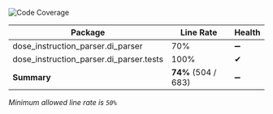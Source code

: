 ![Code Coverage](https://img.shields.io/badge/Code%20Coverage-74%25-yellow?style=flat)

Package | Line Rate | Health
-------- | --------- | ------
dose_instruction_parser.di_parser | 70% | ➖
dose_instruction_parser.di_parser.tests | 100% | ✔
**Summary** | **74%** (504 / 683) | ➖

_Minimum allowed line rate is `50%`_
